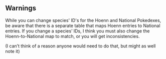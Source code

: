 ## Warnings

While you can change species' ID's for the Hoenn and National Pokedexes,
be aware that there is a separate table that maps Hoenn entries to
National entries. If you change a species’ IDs, I think you must also
change the Hoenn-to-National map to match, or you will get
inconsistencies.

(I can’t think of a reason anyone would need to do that, but might as
well note it)

